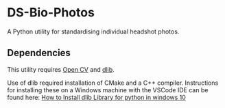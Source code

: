 # DS-Bio-Photos

A Python utility for standardising individual headshot photos.

## Dependencies

This utility requires [Open CV](https://pypi.org/project/opencv-python/) and [dlib](https://pypi.org/project/dlib/).

Use of dlib required installation of CMake and a C++ compiler. Instructions for installing these on a Windows machine with the VSCode IDE can be found here: [How to Install dlib Library for python in windows 10](https://www.geeksforgeeks.org/how-to-install-dlib-library-for-python-in-windows-10/)
